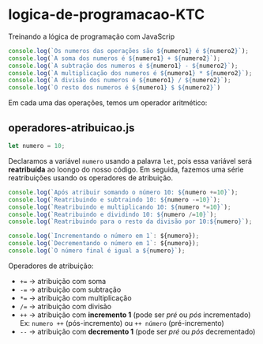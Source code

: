 # logica-de-programacao-KTC
Treinando a lógica de programação com JavaScrip
~~~js
console.log(`Os numeros das operações são ${numero1} é ${numero2}`);
console.log(`A soma dos numeros é ${numero1} + ${numero2}`);
console.log(`A subtração dos numeros é ${numero1} - ${numero2}`);
console.log(`A multiplicação dos numeros é ${numero1} * ${numero2}`);
console.log(`A divisão dos numeros é ${numero1} / ${numero2}`);
console.log(`O resto dos numeros é ${numero1} $ ${numero2}`)
~~~

Em cada uma das operações, temos um operador aritmético:







## operadores-atribuicao.js

~~~js
let numero = 10;
~~~

Declaramos a variável `numero` usando a palavra `let`, pois essa variável
será **reatribuída** ao loongo do nosso código.
Em seguida, fazemos uma série reatribuições usando os operadores de atribuição.

~~~js
console.log(`Após atribuir somando o número 10: ${numero +=10}`);
console.log(`Reatribuindo e subtraindo 10: ${numero -=10}`);
console.log(`Reatribuindo e multiplicando 10: ${numero *=10}`);
console.log(`Reatribuindo e dividindo 10: ${numero /=10}`);
console.log(`Reatribuindo para o resto da divisão por 10:${numero}`);

console.log(`Incrementando o número em 1`: ${numero});
console.log(`Decrementando o número em 1`: ${numero});
console.log(`O número final é igual a ${numero}`);
~~~



Operadores de atribuição:

* `+=` -> atribuição com soma
* `-=` -> atribuição com subtração
* `*=` -> atribuição com multiplicação
* `/=` -> atribuição com divisão
* `++` -> atribuição com **incremento 1** (pode ser *pré* ou *pós* incrementado)
 Ex: `numero ++` (pós-incremento) ou `++ número` (pré-incremento)
* `--` -> atribuição com **decremento 1** (pode ser *pré* ou *pós* decrementado)
